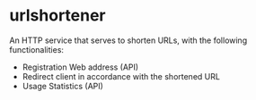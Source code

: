 # urlshortener

An HTTP service that serves to shorten URLs, with the following functionalities:
 
 - Registration Web address (API)
 - Redirect client in accordance with the shortened URL
 - Usage Statistics (API)
